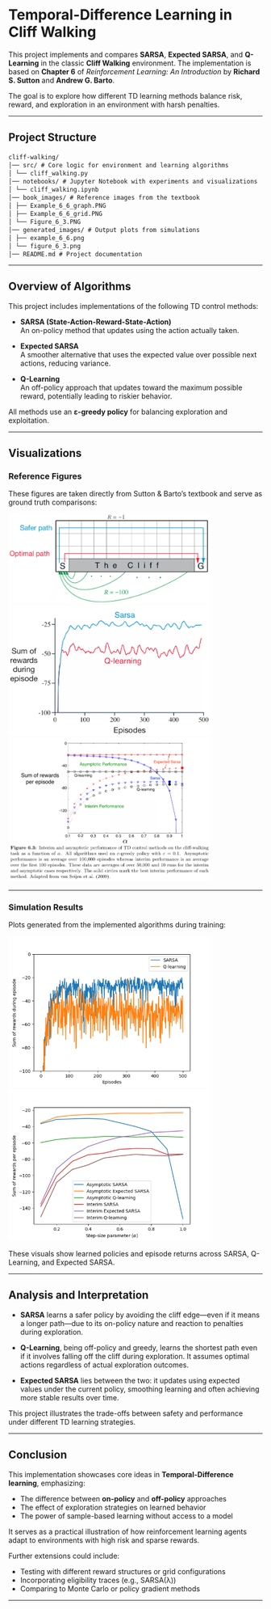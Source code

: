 # Temporal-Difference Learning in Cliff Walking

This project implements and compares **SARSA**, **Expected SARSA**, and **Q-Learning** in the classic **Cliff Walking** environment. The implementation is based on **Chapter 6** of _Reinforcement Learning: An Introduction_ by **Richard S. Sutton** and **Andrew G. Barto**.

The goal is to explore how different TD learning methods balance risk, reward, and exploration in an environment with harsh penalties.

---

## Project Structure
```
cliff-walking/
│── src/ # Core logic for environment and learning algorithms
│ └── cliff_walking.py
│── notebooks/ # Jupyter Notebook with experiments and visualizations
│ └── cliff_walking.ipynb
│── book_images/ # Reference images from the textbook
│ ├── Example_6_6_graph.PNG
│ ├── Example_6_6_grid.PNG
│ └── Figure_6_3.PNG
│── generated_images/ # Output plots from simulations
│ ├── example_6_6.png
│ └── figure_6_3.png
│── README.md # Project documentation
```

---

## Overview of Algorithms

This project includes implementations of the following TD control methods:

- **SARSA (State-Action-Reward-State-Action)**  
  An on-policy method that updates using the action actually taken.

- **Expected SARSA**  
  A smoother alternative that uses the expected value over possible next actions, reducing variance.

- **Q-Learning**  
  An off-policy approach that updates toward the maximum possible reward, potentially leading to riskier behavior.

All methods use an **ε-greedy policy** for balancing exploration and exploitation.

---

## Visualizations

### Reference Figures

These figures are taken directly from Sutton & Barto’s textbook and serve as ground truth comparisons:

<img src="book_images/Example_6_6_grid.PNG" width="400"/>
<img src="book_images/Example_6_6_graph.PNG" width="400"/>
<img src="book_images/Figure_6_3.PNG" width="400"/>

---

### Simulation Results

Plots generated from the implemented algorithms during training:

<img src="generated_images/example_6_6.png" width="400"/>
<img src="generated_images/figure_6_3.png" width="400"/>

These visuals show learned policies and episode returns across SARSA, Q-Learning, and Expected SARSA.

---

## Analysis and Interpretation

- **SARSA** learns a safer policy by avoiding the cliff edge—even if it means a longer path—due to its on-policy nature and reaction to penalties during exploration.

- **Q-Learning**, being off-policy and greedy, learns the shortest path even if it involves falling off the cliff during exploration. It assumes optimal actions regardless of actual exploration outcomes.

- **Expected SARSA** lies between the two: it updates using expected values under the current policy, smoothing learning and often achieving more stable results over time.

This project illustrates the trade-offs between safety and performance under different TD learning strategies.

---

## Conclusion

This implementation showcases core ideas in **Temporal-Difference learning**, emphasizing:

- The difference between **on-policy** and **off-policy** approaches
- The effect of exploration strategies on learned behavior
- The power of sample-based learning without access to a model

It serves as a practical illustration of how reinforcement learning agents adapt to environments with high risk and sparse rewards.

Further extensions could include:
- Testing with different reward structures or grid configurations
- Incorporating eligibility traces (e.g., SARSA(λ))
- Comparing to Monte Carlo or policy gradient methods

---

